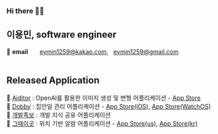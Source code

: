 ### Hi there 🙋‍♂️
## 이용민, software engineer 
<!--
:star2: **resume** &nbsp;&nbsp;[bit.ly/3H0xf0K](https://bit.ly/3H0xf0K)  
-->
:star2: **email**  &nbsp;&nbsp;&nbsp;&nbsp;&nbsp; eymin1259@kakao.com,  &nbsp;&nbsp;eymin1259@gmail.com
<br/>
<br/>
<!--
:star2: **blog**&nbsp;&nbsp;&nbsp;&nbsp;&nbsp;&nbsp;&nbsp;&nbsp;&nbsp;[yongminlee26.tistory.com](https://yongminlee26.tistory.com/)
-->


## Released Application
:star2: [Aiditor](https://github.com/eymin1259/pAInter-RN) : OpenAI를 활용한 이미지 생성 및 변형 어플리케이션 - [App Store](https://apps.apple.com/kr/app/aiditor-ai-image-editor/id6446832840)<br/>
:star2: [Dobby](https://github.com/eymin1259/Dobby-iOS) : 집안일 관리 어플리케이션 - [App Store(iOS)](https://apps.apple.com/kr/app/id1658783993), [App Store(WatchOS)](https://apps.apple.com/kr/app/id1658783993?platform=appleWatch) <br/>
:star2: [개발족보](https://github.com/eymin1259/DevSheet) : 개발 지식 공유 어플리케이션 <br/>
:star2: [그때이곳](https://github.com/eymin1259/atThatTimeHere) : 위치 기반 알람 어플리케이션 - [App Store(us)](https://apps.apple.com/us/app/id1585791289), [App Store(kr)](https://apps.apple.com/kr/app/id1585791289) <br/>




<!--
**eymin1259/eymin1259** is a ✨ _special_ ✨ repository because its `README.md` (this file) appears on your GitHub profile.

Here are some ideas to get you started:

- 🔭 I’m currently working on ...
- 🌱 I’m currently learning ...
- 👯 I’m looking to collaborate on ...
- 🤔 I’m looking for help with ...
- 💬 Ask me about ...
- 📫 How to reach me: ...
- 😄 Pronouns: ...
- ⚡ Fun fact: ...
-->
